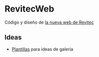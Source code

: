 # RevitecWeb
Código y diseño de [la nueva web de Revitec](https://revitecvigo.es/)

## Ideas
- [Plantillas](https://www.sessionstudio.com.ar/blog/2019/01/05/6-galerias-de-imagenes-para-tu-sitio-web/) para ideas de galería